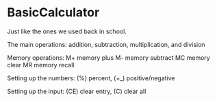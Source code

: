 # BasicCalculator

Just like the ones we used back in school. 

The main operations: addition, subtraction, multiplication, and division

Memory operations:
M+ memory plus
M- memory subtract
MC memory clear
MR memory recall

Setting up the numbers: (%) percent, (+_) positive/negative

Setting up the input: (CE) clear entry, (C) clear all
